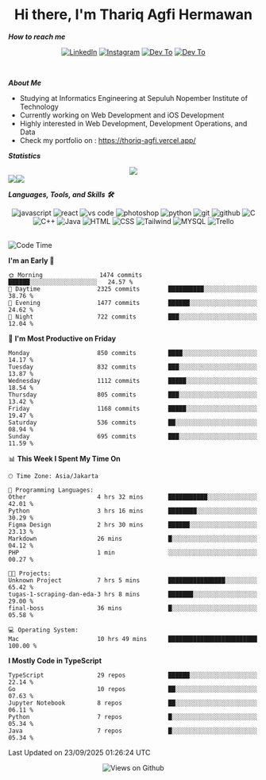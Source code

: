 <div align="center">
  <h1>Hi there, I'm Thariq Agfi Hermawan</h1>
</div>


***How to reach me***
<p align='center'>
   <a href="https://www.linkedin.com/in/thariqagfihermawan" target="_blank"><img src="https://img.shields.io/badge/LinkedIn-0077B5?style=for-the-badge&logo=linkedin&logoColor=white" alt="LinkedIn"></a>
   <a href="https://www.instagram.com/thoriqagfi" target="_blank"><img src="https://img.shields.io/badge/Instagram-E4405F?style=for-the-badge&logo=instagram&logoColor=white" alt="Instagram"></a>
   <a href="https://medium.com/@thoriq.aghfi60" target="_blank"><img src="https://img.shields.io/badge/Medium-12100E?style=for-the-badge&logo=medium&logoColor=white" alt="Dev To"></a>
   <a href="https://linktr.ee/thoriqagfi" target="_blank"><img src="https://img.shields.io/badge/linktree-1de9b6?style=for-the-badge&logo=linktree&logoColor=white" alt="Dev To"></a>
</p>

<br>

***About Me***
- Studying at Informatics Engineering at Sepuluh Nopember Institute of Technology
- Currently working on Web Development and iOS Development
- Highly interested in Web Development, Development Operations, and Data
- Check my portfolio on : https://thoriq-agfi.vercel.app/

***Statistics***

<!-- [![GitHub Streak](http://github-readme-streak-stats.herokuapp.com?user=thoriqagfi&theme=dark)](https://git.io/streak-stats) -->

<div align="center">
  <img src="http://github-readme-streak-stats.herokuapp.com?user=thoriqagfi&theme=chartreuse-dark"/>
</div>

<div align="center">
  <div style="display: flex;">
    <img src="https://github-readme-stats.vercel.app/api/top-langs/?username=thoriqagfi&layout=compact&theme=chartreuse-dark&langs_count=8" />
    <img src="https://github-readme-stats.vercel.app/api?username=thoriqagfi&show_icons=true&theme=chartreuse-dark"/>
  </div>
</div>

<!-- [![Top Langs](https://github-readme-stats.vercel.app/api/top-langs/?username=thoriqagfi&layout=compact&&theme=chartreuse-dark&langs_count=8)](https://github.com/thoriqagfi)
< ![Agfi's GitHub stats](https://github-readme-stats.vercel.app/api?username=thoriqagfi&show_icons=true&theme=chartreuse-dark) -->

***Languages, Tools, and Skills 🛠***

  <div align="center">
    <img src="https://img.shields.io/badge/JavaScript-F7DF1E?style=for-the-badge&logo=javascript&logoColor=black" alt="javascript" />
    <img src="https://img.shields.io/badge/React-61DAFB?style=for-the-badge&logo=react&logoColor=black" alt="react" />
    <img src="https://img.shields.io/badge/vs%20code-007ACC?style=for-the-badge&logo=visual%20studio%20code&logoColor=white" alt="vs code" />
    <img src="https://img.shields.io/badge/adobe%20photoshop-31A8FF?style=for-the-badge&logo=adobe%20photoshop&logoColor=white" alt="photoshop" />
    <img src="https://img.shields.io/badge/python-3776AB?style=for-the-badge&logo=python&logoColor=white" alt="python" />
    <img src="https://img.shields.io/badge/Git-F05032?style=for-the-badge&logo=git&logoColor=white" alt="git" />
    <img src="https://img.shields.io/badge/GitHub-100000?style=for-the-badge&logo=github&logoColor=white" alt="github" />
    <img src="https://img.shields.io/badge/c-%2300599C.svg?style=for-the-badge&logo=c&logoColor=white" alt="C" />
    <img src="https://img.shields.io/badge/c++-%2300599C.svg?style=for-the-badge&logo=c%2B%2B&logoColor=white" alt="C++" />
    <img src="https://img.shields.io/badge/Java-ED8B00?style=for-the-badge&logo=java&logoColor=white" alt="Java"/>
    <img src="https://img.shields.io/badge/HTML5-E34F26?style=for-the-badge&logo=html5&logoColor=white" alt="HTML" />
    <img src="https://img.shields.io/badge/CSS-239120?&style=for-the-badge&logo=css3&logoColor=white" alt ="CSS" />
    <img src="https://img.shields.io/badge/tailwindcss-%2338B2AC.svg?style=for-the-badge&logo=tailwind-css&logoColor=white" alt="Tailwind" />
    <img src="https://img.shields.io/badge/MySQL-00000F?style=for-the-badge&logo=mysql&logoColor=white" alt="MYSQL" />
    <img src="https://img.shields.io/badge/Trello-%23026AA7.svg?style=for-the-badge&logo=Trello&logoColor=white" alt="Trello" />
  </div><br>

<!--START_SECTION:waka-->
![Code Time](http://img.shields.io/badge/Code%20Time-1%2C475%20hrs%204%20mins-blue)

**I'm an Early 🐤** 

```text
🌞 Morning                1474 commits        ██████░░░░░░░░░░░░░░░░░░░   24.57 % 
🌆 Daytime                2325 commits        ██████████░░░░░░░░░░░░░░░   38.76 % 
🌃 Evening                1477 commits        ██████░░░░░░░░░░░░░░░░░░░   24.62 % 
🌙 Night                  722 commits         ███░░░░░░░░░░░░░░░░░░░░░░   12.04 % 
```
📅 **I'm Most Productive on Friday** 

```text
Monday                   850 commits         ████░░░░░░░░░░░░░░░░░░░░░   14.17 % 
Tuesday                  832 commits         ███░░░░░░░░░░░░░░░░░░░░░░   13.87 % 
Wednesday                1112 commits        █████░░░░░░░░░░░░░░░░░░░░   18.54 % 
Thursday                 805 commits         ███░░░░░░░░░░░░░░░░░░░░░░   13.42 % 
Friday                   1168 commits        █████░░░░░░░░░░░░░░░░░░░░   19.47 % 
Saturday                 536 commits         ██░░░░░░░░░░░░░░░░░░░░░░░   08.94 % 
Sunday                   695 commits         ███░░░░░░░░░░░░░░░░░░░░░░   11.59 % 
```


📊 **This Week I Spent My Time On** 

```text
🕑︎ Time Zone: Asia/Jakarta

💬 Programming Languages: 
Other                    4 hrs 32 mins       ███████████░░░░░░░░░░░░░░   42.01 % 
Python                   3 hrs 16 mins       ████████░░░░░░░░░░░░░░░░░   30.29 % 
Figma Design             2 hrs 30 mins       ██████░░░░░░░░░░░░░░░░░░░   23.13 % 
Markdown                 26 mins             █░░░░░░░░░░░░░░░░░░░░░░░░   04.12 % 
PHP                      1 min               ░░░░░░░░░░░░░░░░░░░░░░░░░   00.27 % 

🐱‍💻 Projects: 
Unknown Project          7 hrs 5 mins        ████████████████░░░░░░░░░   65.42 % 
tugas-1-scraping-dan-eda-3 hrs 8 mins        ███████░░░░░░░░░░░░░░░░░░   29.00 % 
final-boss               36 mins             █░░░░░░░░░░░░░░░░░░░░░░░░   05.58 % 

💻 Operating System: 
Mac                      10 hrs 49 mins      █████████████████████████   100.00 % 
```

**I Mostly Code in TypeScript** 

```text
TypeScript               29 repos            ██████░░░░░░░░░░░░░░░░░░░   22.14 % 
Go                       10 repos            ██░░░░░░░░░░░░░░░░░░░░░░░   07.63 % 
Jupyter Notebook         8 repos             ██░░░░░░░░░░░░░░░░░░░░░░░   06.11 % 
Python                   7 repos             █░░░░░░░░░░░░░░░░░░░░░░░░   05.34 % 
Java                     7 repos             █░░░░░░░░░░░░░░░░░░░░░░░░   05.34 % 
```




 Last Updated on 23/09/2025 01:26:24 UTC
<!--END_SECTION:waka-->

<div align="center">
<img src="https://komarev.com/ghpvc/?username=thoriqagfi&color=blue" alt="Views on Github" />
</div>
